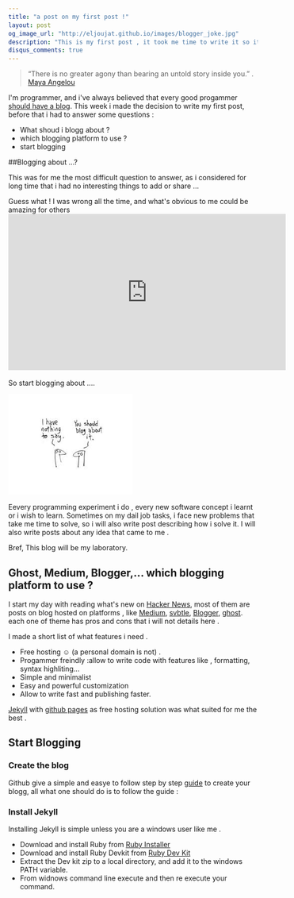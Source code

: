 ```yaml
---
title: "a post on my first post !"
layout: post
og_image_url: "http://eljoujat.github.io/images/blogger_joke.jpg"
description: "This is my first post , it took me time to write it so it's worth to write a post about it and how i wrote it!"
disqus_comments: true
---
```



> “There is no greater agony than bearing an untold story inside you.” .
[Maya Angelou](http://www.mayaangelou.com/) 

I'm programmer, and i've always believed that every good progammer [should have a blog](http://architects.dzone.com/articles/why-programmers-should-have). This week i made the decision to write my first post, before  that i had to answer some questions :

- What shoud i blogg about ? 
- which blogging platform to use ?
- start blogging 



##Blogging about ...?


This was for me the most difficult question to answer, as i considered for long time that i had no interesting things to add or share ... 

Guess what ! I was wrong all the time, and what's obvious to me could be amazing for others   <iframe width="560" height="315" src="https://www.youtube.com/embed/xcmI5SSQLmE" frameborder="0" allowfullscreen></iframe>


So start blogging about ....

![A terribly boring amateur comic strip](/images/blogger_joke.jpg)

Eevery programming experiment i do , every new software concept i learnt or i wish to learn. Sometimes  on my dail job tasks, i face new problems that take me time to solve, so i will also write post describing how i solve it. I will also write posts about any idea that came to me .

Bref, This blog will be my laboratory.

## Ghost, Medium, Blogger,... which blogging platform to use ?

I start my day with reading what's new on [Hacker News](https://news.ycombinator.com/news), most of them are posts on blog hosted on platforms , like [Medium](https://medium.com/), [svbtle](https://svbtle.com/), [Blogger](https://www.blogger.com), [ghost](https://ghost.org/). each one of theme has pros and cons that i will not details here .

I made a short list of what features i need .

- Free hosting ☺  (a personal domain is not) .
- Progammer freindly :allow to write code with features like , formatting, syntax highliting...
- Simple and minimalist
- Easy and powerful customization 
- Allow to write fast and publishing faster.


[Jekyll](http://jekyllrb.com/) with [github pages](http://pages.github.com/) as free hosting solution was what suited for me the best .

## Start Blogging

### Create the blog

Github give a simple and easye to follow step by step [guide](https://pages.github.com/) to create your blogg, all what one should do is to follow the guide : 

### Install Jekyll

Installing Jekyll is simple unless you are a windows user like me .

- Download and install Ruby from [Ruby Installer](http://rubyinstaller.org/downloads#download-links)
- Download and install Ruby Devkit  from [Ruby Dev Kit](http://rubyinstaller.org/downloads#ownload-links)
- Extract the Dev kit zip to a local directory, and add it to the windows PATH variable.
- From widnows command line execute 
and then re execute your command. 











